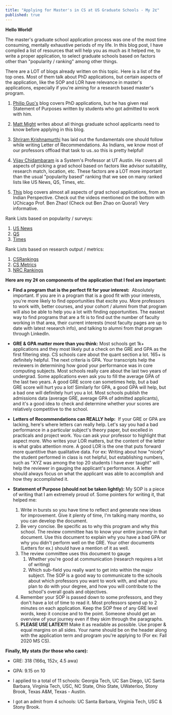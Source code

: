 ```yaml
---
title: "Applying for Master's in CS at US Graduate Schools - My 2¢"
published: true
---
```


**Hello World!**

The master's graduate school application process was one of the most time consuming, mentally exhaustive periods of my life. In this blog post, I have compiled a list of resources that will help you as much as it helped me, to write a proper application, to select graduate schools based on factors other than "popularity / ranking" among other things.

There are a LOT of blogs already written on this topic. Here is a list of the top ones. Most of them talk about PhD applications, but certain aspects of the application, like the SOP and LOR have relevance in master's applications, especially if you're aiming for a research based master's program.  

1. <a href="http://web.archive.org/web/20190714154122/http://www.pgbovine.net/PhD-application-essay-examples.htm" target="_top">Philip Guo's</a> blog covers PhD applications, but he has given real Statement of Purposes written by students who got admitted to work with him.

2. <a href="http://matt.might.net/articles/how-to-apply-and-get-in-to-graduate-school-in-science-mathematics-engineering-or-computer-science/" target="_top">Matt Might</a> writes about all things graduate school applicants need to know before applying in this blog.

3. <a href="http://cs.brown.edu/~sk/Memos/Grad-School-Recos/" target="_top">Shriram Krishnamurthi</a> has laid out the fundamentals one should follow while writing Letter of Recommendations. As Indians, we know most of our professors offload that task to us..so this is pretty helpful!

4. <a href="https://medium.com/@vijayc/how-to-pick-a-grad-school-for-a-phd-in-computer-science-a5ce7dceb246" target="_top">Vijay Chidambaram</a> is a System's Professor at UT Austin. He covers all aspects of picking a grad school based on factors like advisor suitability, research match, location, etc. These factors are a LOT more important than the usual "popularity based" ranking that we see on many ranked lists like US News, QS, Times, etc.

5. <a href="http://precog.iiitd.edu.in/graduate-school-faqs.html" target="_top">This</a> blog covers almost all aspects of grad school applications, from an Indian Perspective. Check out the videos mentioned on the bottom with UChicago Prof. Ben Zhao! (Check out Ben Zhao on Quora!) Very informative.


Rank Lists based on popularity / surveys:
1. [US News](https://www.usnews.com/best-graduate-schools/top-science-schools/computer-science-rankings)
2. [QS](https://www.topuniversities.com/university-rankings/university-subject-rankings/2020/computer-science-information-systems) 
2. [Times](https://www.timeshighereducation.com/world-university-rankings/2020/world-ranking#!/page/0/length/25/locations/US/subjects/3081/sort_by/rank/sort_order/asc/cols/stats) 

Rank Lists based on research output / metrics:
1. [CSRankings](https://csrankings.org)
2. [CS Metrics](http://csmetrics.org/)
3. [NRC Rankings](https://www.chronicle.com/article/NRC-Rankings-Overview-/124721/)


**Here are my 2¢ on components of the application that I feel are important:**

* **Find a program that is the perfect fit for your interest:**  Absolutely important. If you are in a program that is a good fit with your interests, you're more likely to find opportunities that excite you. More professors to work with, better courses, and your cohort /  alumni from that program will also be able to help you a lot with finding opportunities.  The easiest way to find programs that are a fit is to find out the number of faculty working in that area, their current interests (most faculty pages are up to date with latest research info), and talking to alumni from that program through LinkedIn.

* **GRE & GPA matter more than you think:**  Most schools get 1k+ applications and they most likely put a check on the GRE and GPA as the first filtering step. CS schools care about the quant section a lot. 165+ is definitely helpful. The next criteria is GPA. Your transcripts help the reviewers in determining how good your performance was in core computing subjects. Most schools really care about the last two years of undergrad. Some applications even ask you to fill the average GPA of the last two years. A good GRE score can sometimes help, but a bad GRE score will hurt you a lot! Similarly for GPA, a good GPA will help, but a bad one will definitely hurt you a lot. Most schools publish the admissions data (average GRE, average GPA of admitted applicants), and it's a good idea to check and determine whether your scores are relatively competitive to the school.

* **Letters of Recommendations can REALLY help:**  If your GRE or GPA are lacking, here's where letters can really help. Let's say you had a bad performance in a particular subject's theory paper, but excelled in practicals and project work. You can ask your professor to highlight that aspect more. Who writes your LOR matters, but the content of the letter is what grabs attention more. A good LOR is the one that puts forward more quantitive than qualitative data. For ex: Writing about how "nicely" the student performed in class is not helpful, but establishing numbers, such as "XYZ was among the top 20 students I have ever taught" will help the reviewer in gauging the applicant's performance. A letter should always focus on what the applicant was able to accomplish and how they accomplished it. 

* **Statement of Purpose (should not be taken lightly):** My SOP is a piece of writing that I am extremely proud of. Some pointers for writing it, that helped me: 

  1. Write in bursts so you have time to reflect and generate new ideas for improvement. Give it plenty of time, I'm talking many months, so you can develop the document.
  2.  Be very concise. Be specific as to why this program and why this school. The review committee has to know your entire journey in that document. Use this document to explain why you have a bad GPA or why you didn't perform well on the GRE. Your other documents (Letters for ex.) should have a mention of it as well.
  3.  The review committee uses this document to gauge 
      1. Whether you're good at communication (research requires a lot of writing)
      2. Which sub-field you really want to get into within the major subject. The SOP is a good way to communicate to the schools about which professors you want         to work with, and what you plan to do with your degree, and how you will contribute to the school's overall goals and objectives.
  4. Remember your SOP is passed down to some professors, and they don't have a lot of time to read it. Most professors spend up to 2 minutes on each application. Keep the SOP free of any GRE level words, keep it concise and to the point. Someone should get an overview of your journey even if they skim through the paragraphs. 
  5. **PLEASE USE LATEX!!!** Make it as readable as possible. Use proper & equal margins on all sides. Your name should be on the header along with the application term and program you're applying to (For ex: Fall 2020 MS CS).
  
  
**Finally, My stats (for those who care):**

* GRE: 318 (166q, 152v, 4.5 awa)
* GPA: 9.15 on 10

* I applied to a total of 11 schools: Georgia Tech, UC San Diego, UC Santa Barbara, Virginia Tech, USC, NC State, Ohio State, UWaterloo, Stony Brook, Texas A&M, Texas - Austin.

* I got an admit from 4 schools: UC Santa Barbara, Virginia Tech, USC & Stony Brook.



